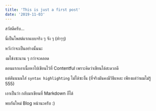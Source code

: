 ```yaml
---
title: 'This is just a first post'
date: '2019-11-03'
---
```


สวัสดีครับ...

นี่เป็นโพสต์แรกแบบจริง ๆ จัง ๆ (ฮ่าๆๆ)

หวังว่าจะเป็นอย่างนั้นนะ

งมโข่งซะนาน ๆ กว่าจะคลอด

ตอนแรกเอาเนื้อหาไปเขียนไว้ที่ Contentful เพราะคิดว่าเขียนได้สะดวกดี

แต่ดันนนนใส่ `syntax highlighting` ไม่ได้ซะงั้น (ที่จริงมันคงมีวิธีแหละ เพียงแต่ว่าผมไม่รู้ 555)

เอาเป็นว่า กลับมาเขียนที่ Markdown ก็ได้

พบกันใหม่ Blog หน้านะครับ :)
